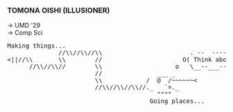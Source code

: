### TOMONA OISHI (ILLUSIONER)
->  UMD '29 <br>
->  Comp Sci


<pre>Making things...
              //\\//\\//\\                        . --  ----  ----.
<||//\\       \\        //                      O( Think about it! )
      //\\//\\//        \\                    o   \__--___--__--__/
                        //               ___ _
                        \\            /  @  /~~~~~~<
                        //\\//\\//\\//._   `=._
                                         """"
                                       Going places...</pre>

                                       
<!---
TheIllusioner/TheIllusioner is a ✨ special ✨ repository because its `README.md` (this file) appears on your GitHub profile.
You can click the Preview link to take a look at your changes.
--->
